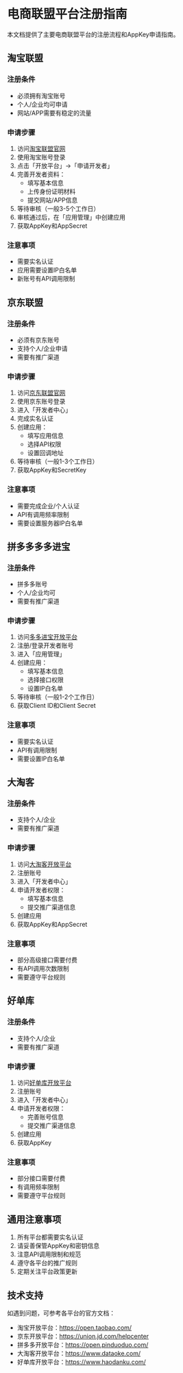 # 电商联盟平台注册指南

本文档提供了主要电商联盟平台的注册流程和AppKey申请指南。

## 淘宝联盟

### 注册条件
- 必须拥有淘宝账号
- 个人/企业均可申请
- 网站/APP需要有稳定的流量

### 申请步骤
1. 访问[淘宝联盟官网](https://pub.alimama.com/)
2. 使用淘宝账号登录
3. 点击「开放平台」→「申请开发者」
4. 完善开发者资料：
   - 填写基本信息
   - 上传身份证明材料
   - 提交网站/APP信息
5. 等待审核（一般3-5个工作日）
6. 审核通过后，在「应用管理」中创建应用
7. 获取AppKey和AppSecret

### 注意事项
- 需要实名认证
- 应用需要设置IP白名单
- 新账号有API调用限制

## 京东联盟

### 注册条件
- 必须有京东账号
- 支持个人/企业申请
- 需要有推广渠道

### 申请步骤
1. 访问[京东联盟官网](https://union.jd.com/)
2. 使用京东账号登录
3. 进入「开发者中心」
4. 完成实名认证
5. 创建应用：
   - 填写应用信息
   - 选择API权限
   - 设置回调地址
6. 等待审核（一般1-3个工作日）
7. 获取AppKey和SecretKey

### 注意事项
- 需要完成企业/个人认证
- API有调用频率限制
- 需要设置服务器IP白名单

## 拼多多多多进宝

### 注册条件
- 拼多多账号
- 个人/企业均可
- 需要有推广渠道

### 申请步骤
1. 访问[多多进宝开放平台](https://open.pinduoduo.com/)
2. 注册/登录开发者账号
3. 进入「应用管理」
4. 创建应用：
   - 填写基本信息
   - 选择接口权限
   - 设置IP白名单
5. 等待审核（一般1-2个工作日）
6. 获取Client ID和Client Secret

### 注意事项
- 需要实名认证
- API有调用限制
- 需要设置IP白名单

## 大淘客

### 注册条件
- 支持个人/企业
- 需要有推广渠道

### 申请步骤
1. 访问[大淘客开放平台](https://www.dataoke.com/)
2. 注册账号
3. 进入「开发者中心」
4. 申请开发者权限：
   - 填写基本信息
   - 提交推广渠道信息
5. 创建应用
6. 获取AppKey和AppSecret

### 注意事项
- 部分高级接口需要付费
- 有API调用次数限制
- 需要遵守平台规则

## 好单库

### 注册条件
- 支持个人/企业
- 需要有推广渠道

### 申请步骤
1. 访问[好单库开放平台](https://www.haodanku.com/)
2. 注册账号
3. 进入「开发者中心」
4. 申请开发者权限：
   - 完善账号信息
   - 提交推广渠道信息
5. 创建应用
6. 获取AppKey

### 注意事项
- 部分接口需要付费
- 有调用频率限制
- 需要遵守平台规则

## 通用注意事项

1. 所有平台都需要实名认证
2. 请妥善保管AppKey和密钥信息
3. 注意API调用限制和规范
4. 遵守各平台的推广规则
5. 定期关注平台政策更新

## 技术支持

如遇到问题，可参考各平台的官方文档：

- 淘宝开放平台：https://open.taobao.com/
- 京东开放平台：https://union.jd.com/helpcenter
- 拼多多开放平台：https://open.pinduoduo.com/
- 大淘客开放平台：https://www.dataoke.com/
- 好单库开放平台：https://www.haodanku.com/